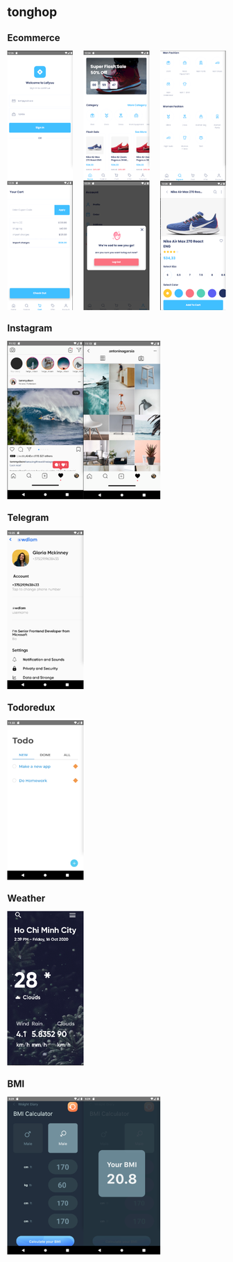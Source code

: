 # tonghop

## Ecommerce 
<div style="display:flex; justify-content:space-between;">
  <img src="./screenshots/Ecommerce.png" width="30%">
  <img src="./screenshots/Ecommerce2.png" width="30%">
  <img src="./screenshots/Ecommerce3.png" width="30%">
</div>

<div style="display:flex; justify-content:space-between;">
  <img src="./screenshots/Ecommerce4.png" width="30%">
  <img src="./screenshots/Ecommerce5.png" width="30%">
  <img src="./screenshots/Ecommerce6.png" width="30%">
</div>

## Instagram 
<div style="display:flex;justify-content:between; ">
  <img src="./screenshots/Instagram1.png" width="35%">
  <img src=".//screenshots/Instagram2.png" width="35%">
</div> 

## Telegram 

<div style="display:flex; justify-content:space-between;">
  <img src="./screenshots/Telegram.png" width="35%">
</div> 

## Todoredux 
<div style="display:flex; justify-content:space-between;">
  <img src="./screenshots/Todo.png" width="35%">
</div>

## Weather 
<div style="display:flex; justify-content:space-between;">
  <img src=".//screenshots/Weather.png" width="35%"> 
</div>

## BMI
<div style="display:flex; ">
  <img src="./screenshots/IBM.png" width="35%"> 
  <img src="./screenshots/IBM2.png" width="35%"> 
</div>